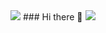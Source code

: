 <img src="https://capsule-render.vercel.app/api?type=waving&color=BDBDC8&height=150&section=header" />
### Hi there 👋

<img src="https://capsule-render.vercel.app/api?type=waving&color=BDBDC8&height=150&section=footer" />
<!--
**sbi03441/sbi03441** is a ✨ _special_ ✨ repository because its `README.md` (this file) appears on your GitHub profile.

Here are some ideas to get you started:

- 🔭 I’m currently working on ...
- 🌱 I’m currently learning ...
- 👯 I’m looking to collaborate on ...
- 🤔 I’m looking for help with ...
- 💬 Ask me about ...
- 📫 How to reach me: ...
- 😄 Pronouns: ...
- ⚡ Fun fact: ...
-->
